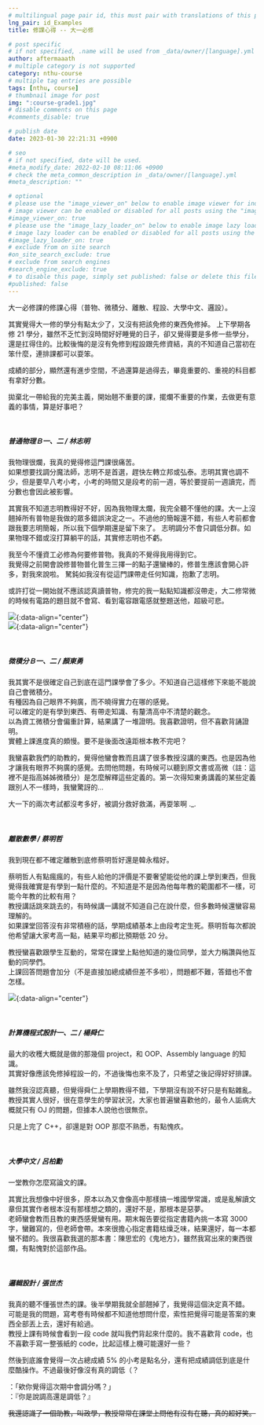 ```yaml
---
# multilingual page pair id, this must pair with translations of this page. (This name must be unique)
lng_pair: id_Examples
title: 修課心得 -- 大一必修

# post specific
# if not specified, .name will be used from _data/owner/[language].yml
author: aftermaaath
# multiple category is not supported
category: nthu-course 
# multiple tag entries are possible
tags: [nthu, course]
# thumbnail image for post
img: ":course-grade1.jpg"
# disable comments on this page
#comments_disable: true

# publish date
date: 2023-01-30 22:21:31 +0900

# seo
# if not specified, date will be used.
#meta_modify_date: 2022-02-10 08:11:06 +0900
# check the meta_common_description in _data/owner/[language].yml
#meta_description: ""

# optional
# please use the "image_viewer_on" below to enable image viewer for individual pages or posts (_posts/ or [language]/_posts folders).
# image viewer can be enabled or disabled for all posts using the "image_viewer_posts: true" setting in _data/conf/main.yml.
#image_viewer_on: true
# please use the "image_lazy_loader_on" below to enable image lazy loader for individual pages or posts (_posts/ or [language]/_posts folders).
# image lazy loader can be enabled or disabled for all posts using the "image_lazy_loader_posts: true" setting in _data/conf/main.yml.
#image_lazy_loader_on: true
# exclude from on site search
#on_site_search_exclude: true
# exclude from search engines
#search_engine_exclude: true
# to disable this page, simply set published: false or delete this file
#published: false
---
```


<!-- outline-start -->

大一必修課的修課心得（普物、微積分、離散、程設、大學中文、邏設）。

<!-- outline-end -->

其實覺得大一修的學分有點太少了，又沒有把該免修的東西免修掉。
上下學期各修 21 學分，雖然不乏忙到沒時間好好睡覺的日子，卻又覺得要是多修一些學分，還是扛得住的。比較後悔的是沒有免修到程設跟先修資結，真的不知道自己當初在笨什麼，連排課都可以耍笨。

成績的部分，顯然還有進步空間，不過還算是過得去，畢竟重要的、重視的科目都有拿好分數。

拋棄北一帶給我的完美主義，開始翹不重要的課，擺爛不重要的作業，去做更有意義的事情，算是好事吧？

<br>

##### 普通物理Ｂ一、二 / 林志明
我物理很爛，我真的覺得修這門課很痛苦。<br>
如果想要找調分魔法師，志明不是首選，趕快左轉立邦或弘泰。志明其實也調不少，但是要早八考小考，小考的時間又是段考的前一週，等於要提前一週讀完，而分數也會因此被影響。

其實我不知道志明教得好不好，因為我物理太爛，我完全聽不懂他的課。大一上沒翹掉所有普物是我做的眾多錯誤決定之一。不過他的簡報還不錯，有些人考前都會跟我要志明簡報，所以我下個學期還是留下來了。
志明調分不會只調低分群。如果物理不錯或沒打算躺平的話，其實修志明也不虧。

我至今不懂資工必修為何要修普物。我真的不覺得我用得到它。<br>
我覺得之前開會說修普物普化普生三擇一的點子還蠻棒的，修普生應該會開心許多，對我來說啦。
駑鈍如我沒有從這門課帶走任何知識，抱歉了志明。

或許打從一開始就不應該認真讀普物，修完的我一點點知識都沒帶走，大二修常微的時候有電路的題目就不會寫、看到電容跟電感就整題送他，超級可悲。

![](https://i.imgur.com/jKUKq0q.png){:data-align="center"}
<br>
![](https://i.imgur.com/4BCUo58.png){:data-align="center"}

<br>

##### 微積分Ｂ一、二 / 顏東勇
我其實不是很確定自己到底在這門課學會了多少。不知道自己這樣修下來能不能說自己會微積分。<br>
有種因為自己眼界不夠廣，而不曉得實力在哪的感覺。<br>
可以確定的是有學到東西、有帶走知識、有釐清高中不清楚的觀念。<br>
以為資工微積分會偏重計算，結果講了一堆證明。我喜歡證明，但不喜歡背誦證明。<br>
實體上課進度真的頗慢。要不是後面改遠距根本教不完吧？

我蠻喜歡我們的助教的，覺得他蠻會教而且講了很多教授沒講的東西。也是因為他才讓我有眼界不夠廣的感覺。去問他問題，有時候可以聽到原文書或高微（註：這裡不是指高姊姊微積分）是怎麼解釋這些定義的。第一次得知東勇講義的某些定義跟別人不一樣時，我蠻驚訝的...

大一下的兩次考試都沒考多好，被調分救好救滿，再耍笨啊 .\_.

<br>

##### 離散數學 / 蔡明哲
我到現在都不確定離散到底修蔡明哲好還是韓永楷好。

蔡明哲人有點瘋瘋的，有些人給他的評價是不要奢望能從他的課上學到東西，但我覺得我確實是有學到一點什麼的。不知道是不是因為他每年教的範圍都不一樣，可能今年教的比較有用？<br>
教授講話跳來跳去的，有時候講一講就不知道自己在說什麼，但多數時候還蠻容易理解的。<br>
如果課堂回答沒有非常積極的話，學期成績基本上由段考定生死。蔡明哲每次都說他希望讓大家考高一點，結果平均都比預期低 20 分。

教授蠻喜歡跟學生互動的，常常在課堂上點他知道的幾位同學，並大力稱讚與他互動的同學們。<br>
上課回答問題會加分（不是直接加總成績但差不多啦），問題都不難，答錯也不會怎樣。

![](https://i.imgur.com/EU4MHtF.png){:data-align="center"}

<br>

##### 計算機程式設計一、二 / 楊舜仁
最大的收穫大概就是做的那幾個 project，和 OOP、Assembly language 的知識。<br>
其實好像應該免修掉程設一的，不過後悔也來不及了，只希望之後記得好好排課。

雖然我沒認真聽，但覺得舜仁上學期教得不錯，下學期沒有說不好只是有點雜亂。教授其實人很好，很在意學生的學習狀況，大家也普遍蠻喜歡他的，最令人詬病大概就只有 OJ 的問題，但據本人說他也很無奈。

只是上完了 C++，卻還是對 OOP 那麼不熟悉，有點愧疚。

<br>

##### 大學中文 / 呂柏勳
一堂教你怎麼寫論文的課。

其實比我想像中好很多，原本以為又會像高中那樣搞一堆國學常識，或是亂解讀文章但其實作者根本沒有那樣想之類的，還好不是，那根本是惡夢。<br>
老師蠻會教而且教的東西感覺蠻有用。期末報告要從指定書籍內挑一本寫 3000 字，蠻難寫的，但老師會帶。本來很擔心指定書籍枯燥乏味，結果還好，每一本都蠻不錯的。我很喜歡我選的那本書：陳思宏的《鬼地方》，雖然我寫出來的東西很爛，有點愧對於這部作品。

<br>

##### 邏輯設計 / 張世杰
我真的聽不懂張世杰的課。後半學期我就全部翹掉了，我覺得這個決定真不錯。<br>
可能是我的問題，寫考卷有時候都不知道他想問什麼，索性把覺得可能是答案的東西全部丟上去，還好有給過。<br>
教授上課有時候會看到一段 code 就叫我們背起來什麼的。我不喜歡背 code，也不喜歡手寫一整張紙的 code，比起這樣上機可能還好一些？<br>

然後到底誰會覺得一次占總成績 5% 的小考是點名分，還有把成績調低到底是什麼酷操作。不過最後好像沒有真的調低（？

：「欸你覺得這次期中會調分嗎？」<br>
：『你是說調高還是調低？』

~~我還認識了一個助教，叫政學，教授常常在課堂上問他有沒有在聽，真的超好笑。~~
